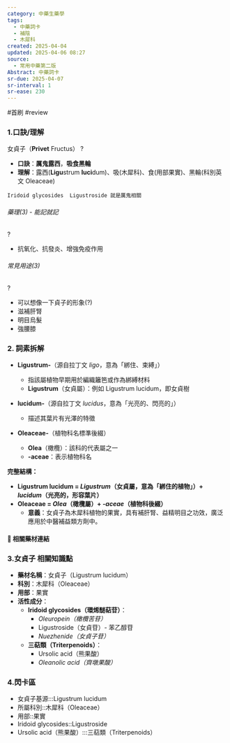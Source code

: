 ```yaml
---
category: 中藥生藥學
tags:
  - 中藥詞卡
  - 補陰
  - 木犀科
created: 2025-04-04
updated: 2025-04-06 08:27
source:
  - 常用中藥第二版
Abstract: 中藥詞卡
sr-due: 2025-04-07
sr-interval: 1
sr-ease: 230
---
```


#首刷 #review

### 1.口訣/理解
女貞子（**Privet** Fructus）
?
- **口訣**：**厲鬼露西**，**吸食黑輪**
- **理解**：露西(**Ligu**strum **luci**dum)、吸(木犀科)、食(用部果實)、黑輪(科別英文 Oleaceae)
> 
	Iridoid glycosides  Ligustroside 就是厲鬼相關


###### 藥理(3) - 能記就記
?
- 抗氧化、抗發炎、增強免疫作用

###### 常見用途(3)
?
- 可以想像一下貞子的形象(?)
- 滋補肝腎
- 明目烏髮  
- 強腰膝







### 2. 詞素拆解
- **Ligustrum-**（源自拉丁文 *ligo*，意為「綁住、束縛」）
  - 指該屬植物早期用於編織籬笆或作為綁縛材料
  - **Ligustrum**（女貞屬）：例如 Ligustrum lucidum，即女貞樹

- **lucidum-**（源自拉丁文 *lucidus*，意為「光亮的、閃亮的」）
  - 描述其葉片有光澤的特徵

- **Oleaceae-**（植物科名標準後綴）
  - **Olea**（橄欖）：該科的代表屬之一
  - **-aceae**：表示植物科名

**完整結構：**
- **Ligustrum lucidum = *Ligustrum*（女貞屬，意為「綁住的植物」）+ *lucidum*（光亮的，形容葉片）**
- **Oleaceae = *Olea*（橄欖屬）+ *-aceae*（植物科後綴）**
  - **意義**：女貞子為木犀科植物的果實，具有補肝腎、益精明目之功效，廣泛應用於中醫補益類方劑中。



#### 📌 相關藥材連結






### 3.女貞子 相關知識點
- **藥材名稱**：女貞子（Ligustrum lucidum）
- **科別**：木犀科（Oleaceae）
- **用部**：果實
- **活性成分**：
  - **Iridoid glycosides（環烯醚萜苷）**：
    - *Oleuropein（橄欖苦苷）*
    - Ligustroside（女貞苷）- 苯乙醇苷
    - *Nuezhenide（女貞子苷）*
  - **三萜類（Triterpenoids）**：
    - Ursolic acid（熊果酸）
    - *Oleanolic acid（齊墩果酸）*


### 4.閃卡區

- 女貞子基源:::Ligustrum lucidum
- 所屬科別::木犀科（Oleaceae）
- 用部::果實
- Iridoid glycosides::Ligustroside
- Ursolic acid（熊果酸）:::三萜類（Triterpenoids）

